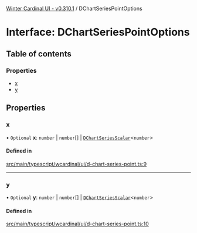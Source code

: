 [Winter Cardinal UI - v0.310.1](../index.md) / DChartSeriesPointOptions

# Interface: DChartSeriesPointOptions

## Table of contents

### Properties

- [x](DChartSeriesPointOptions.md#x)
- [y](DChartSeriesPointOptions.md#y)

## Properties

### x

• `Optional` **x**: `number` \| `number`[] \| [`DChartSeriesScalar`](../index.md#dchartseriesscalar)<`number`\>

#### Defined in

[src/main/typescript/wcardinal/ui/d-chart-series-point.ts:9](https://github.com/winter-cardinal/winter-cardinal-ui/blob/v0.310.1/src/main/typescript/wcardinal/ui/d-chart-series-point.ts#L9)

___

### y

• `Optional` **y**: `number` \| `number`[] \| [`DChartSeriesScalar`](../index.md#dchartseriesscalar)<`number`\>

#### Defined in

[src/main/typescript/wcardinal/ui/d-chart-series-point.ts:10](https://github.com/winter-cardinal/winter-cardinal-ui/blob/v0.310.1/src/main/typescript/wcardinal/ui/d-chart-series-point.ts#L10)
